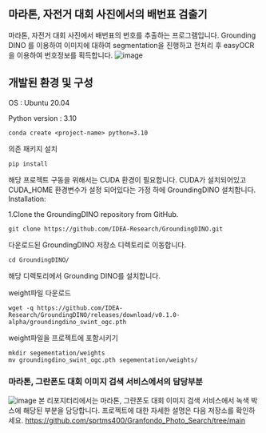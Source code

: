 ## 마라톤, 자전거 대회 사진에서의 배번표 검출기
마라톤, 자전거 대회 사진에서 배번표의 번호를 추출하는 프로그램입니다.
Grounding DINO 를 이용하여 이미지에 대하여 segmentation을 진행하고 전처리 후 easyOCR을 이용하여 번호정보를 획득합니다.
![image](https://github.com/sprtms400/ocrDINO_NumberExtractor/assets/26298389/e157fdf9-2e86-480e-b495-0f242ef19c1c)


## 개발된 환경 및 구성

OS : Ubuntu 20.04

Python version : 3.10
``` 
conda create <project-name> python=3.10
```
의존 패키지 설치
```
pip install
```

해당 프로젝트 구동을 위해서는 CUDA 환경이 필요합니다. CUDA가 설치되어있고 CUDA_HOME 환경변수가 설정 되어있다는 가정 하에 GroundingDINO 설치합니다.
Installation:

1.Clone the GroundingDINO repository from GitHub.

```
git clone https://github.com/IDEA-Research/GroundingDINO.git
```

다운로드된 GroundingDINO 저장소 디렉토리로 이동합니다.

```
cd GroundingDINO/
```

해당 디렉토리에서 Grounding DINO를 설치합니다.


weight파일 다운로드
```
wget -q https://github.com/IDEA-Research/GroundingDINO/releases/download/v0.1.0-alpha/groundingdino_swint_ogc.pth
```
weight파일을 프로젝트에 포함시키기
```
mkdir segementation/weights
mv groundingdino_swint_ogc.pth segementation/weights/
```

### 마라톤, 그란폰도 대회 이미지 검색 서비스에서의 담당부분
![image](https://github.com/sprtms400/ocrDINO_NumberExtractor/assets/26298389/735db180-18c0-46ae-b431-ac28083485e5)
본 리포지터리에서는 마라톤, 그란폰도 대회 이미지 검색 서비스에서 녹색 박스에 해당된 부분을 담당합니다. 프로젝트에 대한 자세한 설명은
다음 저장소를 확인하세요.
https://github.com/sprtms400/Granfondo_Photo_Search/tree/main
